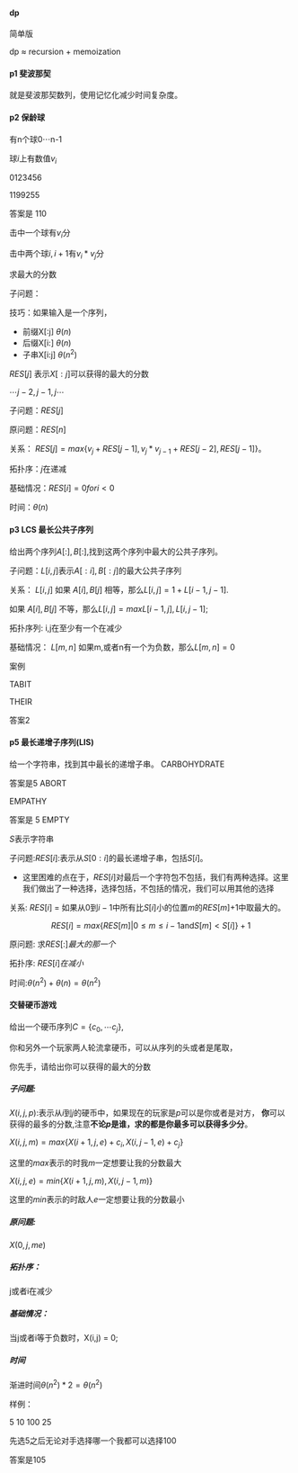 #### dp
简单版

dp $\approx$ recursion  $+$ memoization

#### p1 斐波那契

就是斐波那契数列，使用记忆化减少时间复杂度。

#### p2 保龄球

有n个球0$\cdots$n-1

球$i$上有数值$v_i$

0123456

1199255

答案是 110

击中一个球有$v_i$分

击中两个球$i,i+1$有$v_i * v_j$分

求最大的分数


子问题：

技巧：如果输入是一个序列，
- 前缀X[:j] $\theta(n)$
- 后缀X[i:] $\theta(n)$
- 子串X[i:j] $\theta(n^2)$

$RES[j]$ 表示$X[:j]$可以获得的最大的分数

$\cdots j-2 ,j-1, j \cdots$


子问题：$RES[j]$

原问题：$RES[n]$


关系：
$RES[j] = max \{v_j + RES[j-1],v_j*v_{j-1} +RES[j-2] ,RES[j-1] \}$。

拓扑序：$j$在递减

基础情况：$RES[i]  = 0 for i < 0$

时间：$\theta(n)$


#### p3 LCS 最长公共子序列


给出两个序列$A[:],B[:]$,找到这两个序列中最大的公共子序列。


子问题：$L[i,j]$表示$A[:i],B[:j]$的最大公共子序列

关系：
$L[i,j]$ 如果 $A[i],B[j]$ 相等，那么$L[i,j] = 1+ L[i-1,j-1]$.

如果 $A[i],B[j]$  不等，那么$L[i,j]  = max{L[i-1,j],L[i,j-1]}$;

拓扑序列:
 i,j在至少有一个在减少

基础情况：
$L[m,n]$ 如果m,或者n有一个为负数，那么$L[m,n] = 0$

案例

TABIT

THEIR

答案2


#### p5 最长递增子序列(LIS)

给一个字符串，找到其中最长的递增子串。
CARBOHYDRATE

答案是5 ABORT


EMPATHY

答案是 5 EMPTY


$S$表示字符串

子问题:$RES[i]$:表示从$S[0:i]$的最长递增子串，包括$S[i]$。
- 这里困难的点在于，$RES[i]$对最后一个字符包不包括，我们有两种选择。这里我们做出了一种选择，选择包括，不包括的情况，我们可以用其他的选择



关系:
$RES[i]$ = 如果从$0$到$i-1$中所有比$S[i]$小的位置$m$的$RES[m]$+1中取最大的。

$$RES[i] = max\{RES[m]|0\le m \le i-1\text{and} S[m] < S[i]\} + 1$$

原问题:
求$RES[:]最大的那一个$


拓扑序:
$RES[i]在减小$

时间:$\theta(n^2) + \theta(n) = \theta(n^2)$





#### 交替硬币游戏

给出一个硬币序列$C = \{c_0,\cdots c_j\}$,

你和另外一个玩家两人轮流拿硬币，可以从序列的头或者是尾取，

你先手，请给出你可以获得的最大的分数


##### 子问题:
$X(i,j,p):$表示从$i$到$j$的硬币中，如果现在的玩家是$p$可以是你或者是对方，
**你**可以获得的最多的分数,注意**不论$p$是谁，求的都是你最多可以获得多少分**。

$X(i,j,m) = max \{X(i+1,j,e) + c_i, X(i,j-1,e)+c_j\}$

这里的$max$表示的时我$m$一定想要让我的分数最大

$X(i,j,e) = min \{X(i+1,j,m) , X(i,j-1,m)\}$

这里的$min$表示的时敌人$e$一定想要让我的分数最小

##### 原问题:
$X(0,j,me)$


##### 拓扑序：
  j或者i在减少

##### 基础情况：
  当j或者i等于负数时，X(i,j) = 0;

##### 时间

渐进时间$\theta(n^2)*2 =\theta(n^2)$ 

样例：

5 10 100 25

先选5之后无论对手选择哪一个我都可以选择100

答案是105